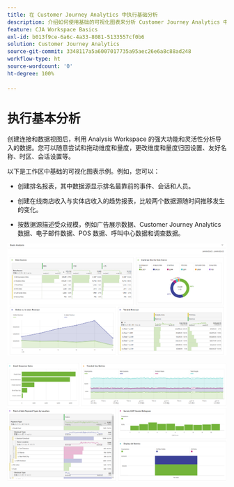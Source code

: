 ```yaml
---
title: 在 Customer Journey Analytics 中执行基础分析
description: 介绍如何使用基础的可视化图表来分析 Customer Journey Analytics 中的数据
feature: CJA Workspace Basics
exl-id: b013f9ce-6a6c-4a33-8081-5133557cf0b6
solution: Customer Journey Analytics
source-git-commit: 3348117a5a6007017735a95aec26e6a8c88ad248
workflow-type: ht
source-wordcount: '0'
ht-degree: 100%

---
```


# 执行基本分析

创建连接和数据视图后，利用 Analysis Workspace 的强大功能和灵活性分析导入的数据。您可以随意尝试和拖动维度和量度，更改维度和量度归因设置、友好名称、时区、会话设置等。

以下是工作区中基础的可视化图表示例。例如，您可以：

* 创建排名报表，其中数据源显示排名最靠前的事件、会话和人员。

* 创建在线商店收入与实体店收入的趋势报表，比较两个数据源随时间推移发生的变化。

* 按数据源描述受众规模，例如广告展示数据、Customer Journey Analytics 数据、电子邮件数据、POS 数据、呼叫中心数据和调查数据。

![](assets/cja-basic-analysis.png)

![](assets/cja-basic-analysis2.png)

